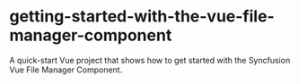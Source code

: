 # getting-started-with-the-vue-file-manager-component
A quick-start Vue project that shows how to get started with the Syncfusion Vue File Manager Component.
